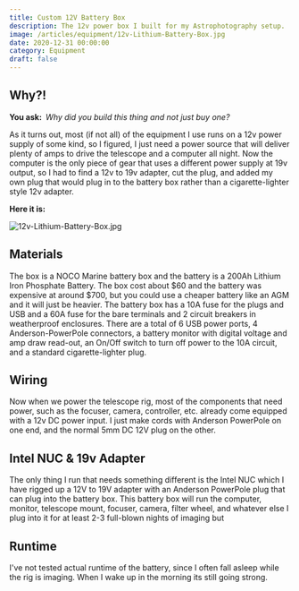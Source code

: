 ```yaml
---
title: Custom 12V Battery Box
description: The 12v power box I built for my Astrophotography setup.
image: /articles/equipment/12v-Lithium-Battery-Box.jpg
date: 2020-12-31 00:00:00
category: Equipment
draft: false
---
```


## Why?!

**You ask:**&ensp;*Why did you build this thing and not just buy one?*

As it turns out, most (if not all) of the equipment I use runs on a 12v power supply of some kind, so I figured, I just need a power source that will deliver plenty of amps to drive the telescope and a computer all night. Now the computer is the only piece of gear that uses a different power supply at 19v output, so I had to find a 12v to 19v adapter, cut the plug, and added my own plug that would plug in to the battery box rather than a cigarette-lighter style 12v adapter.

**Here it is:**

![12v-Lithium-Battery-Box.jpg](/articles/equipment/12v-Lithium-Battery-Box.jpg)

## Materials

The box is a NOCO Marine battery box and the battery is a 200Ah Lithium Iron Phosphate Battery. The box cost about $60 and the battery was expensive at around $700, but you could use a cheaper battery like an AGM and it will just be heavier. The battery box has a 10A fuse for the plugs and USB and a 60A fuse for the bare terminals and 2 circuit breakers in weatherproof enclosures. There are a total of 6 USB power ports, 4 Anderson-PowerPole connectors, a battery monitor with digital voltage and amp draw read-out, an On/Off switch to turn off power to the 10A circuit, and a standard cigarette-lighter plug.

## Wiring

Now when we power the telescope rig, most of the components that need power, such as the focuser, camera, controller, etc. already come equipped with a 12v DC power input. I just make cords with Anderson PowerPole on one end, and the normal 5mm DC 12V plug on the other.

## Intel NUC & 19v Adapter

The only thing I run that needs something different is the Intel NUC which I have rigged up a 12V to 19V adapter with an Anderson PowerPole plug that can plug into the battery box.
This battery box will run the computer, monitor, telescope mount, focuser, camera, filter wheel, and whatever else I plug into it for at least 2-3 full-blown nights of imaging but 

## Runtime

I've not tested actual runtime of the battery, since I often fall asleep while the rig is imaging. When I wake up in the morning its still going strong.
